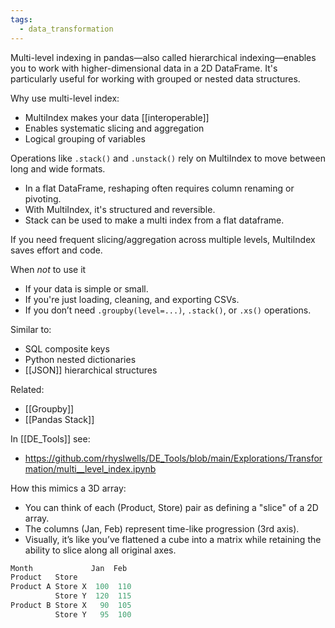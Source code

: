 ```yaml
---
tags:
  - data_transformation
---
```

Multi-level indexing in pandas—also called hierarchical indexing—enables you to work with higher-dimensional data in a 2D DataFrame. It's particularly useful for working with grouped or nested data structures.

Why use multi-level index:
- MultiIndex makes your data [[interoperable]]
- Enables systematic slicing and aggregation
- Logical grouping of variables

Operations like `.stack()` and `.unstack()` rely on MultiIndex to move between long and wide formats.
- In a flat DataFrame, reshaping often requires column renaming or pivoting.
- With MultiIndex, it's structured and reversible.
- Stack can be used to make a multi index from a flat dataframe.

If you need frequent slicing/aggregation across multiple levels, MultiIndex saves effort and code.

When _not_ to use it
- If your data is simple or small.
- If you're just loading, cleaning, and exporting CSVs.
- If you don’t need `.groupby(level=...)`, `.stack()`, or `.xs()` operations.

Similar to:
- SQL composite keys
- Python nested dictionaries
- [[JSON]] hierarchical structures

Related:
- [[Groupby]]
- [[Pandas Stack]]

In [[DE_Tools]] see:
- https://github.com/rhyslwells/DE_Tools/blob/main/Explorations/Transformation/multi__level_index.ipynb

How this mimics a 3D array:
- You can think of each (Product, Store) pair as defining a "slice" of a 2D array.
- The columns (Jan, Feb) represent time-like progression (3rd axis).
- Visually, it’s like you’ve flattened a cube into a matrix while retaining the ability to slice along all original axes.

```python
Month             Jan  Feb
Product   Store            
Product A Store X  100  110
          Store Y  120  115
Product B Store X   90  105
          Store Y   95  100
```